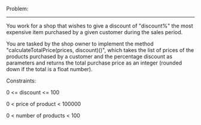Problem:

--------

You work for a shop that wishes to give a discount of "discount%" the most expensive item purchased by a given customer during the sales period.

 

You are tasked by the shop owner to implement the method "calculateTotalPrice(prices, discount)()", which takes the list of prices of the products purchased by a customer and the percentage discount as parameters and returns the total purchase price as an integer (rounded down if the total is a float number).

 

Constraints:

  0 <= discount <= 100

  0 < price of product < 100000

  0 < number of products < 100

